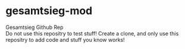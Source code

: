 # gesamtsieg-mod
Gesamtsieg Github Rep  
Do not use this repositry to test stuff! Create a clone, and only use this repositry to add code and stuff you know works!
